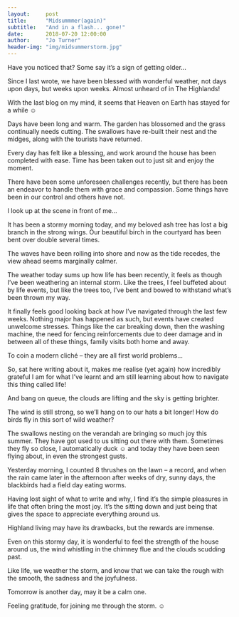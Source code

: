 ```yaml
---
layout:     post
title:      "Midsummmer(again)"
subtitle:   "And in a flash... gone!"
date:       2018-07-20 12:00:00
author:     "Jo Turner"
header-img: "img/midsummerstorm.jpg"
---
```

Have you noticed that? Some say it’s a sign of getting older…

Since I last wrote, we have been blessed with wonderful weather, not days upon days, but weeks upon weeks. Almost unheard of in The Highlands!

With the last blog on my mind, it seems that Heaven on Earth has stayed for a while ☺

Days have been long and warm. The garden has blossomed and the grass continually needs cutting. The swallows have re-built their nest and the midges, along with the tourists have returned.  

Every day has felt like a blessing, and work around the house has been completed with ease. Time has been taken out to just sit and enjoy the moment.

There have been some unforeseen challenges recently, but there has been an endeavor to handle them with grace and compassion.  Some things have been in our control and others have not.

I look up at the scene in front of me…

It has been a stormy morning today, and my beloved ash tree has lost a big branch in the strong wings. Our beautiful birch in the courtyard has been bent over double several times. 

The waves have been rolling into shore and now as the tide recedes, the view ahead seems marginally calmer.

The weather today sums up how life has been recently, it feels as though I’ve been weathering an internal storm. Like the trees, I feel buffeted about by life events, but like the trees too, I’ve bent and bowed to withstand what’s been thrown my way.

It finally feels good looking back at how I’ve navigated through the last few weeks. Nothing major has happened as such, but events have created unwelcome stresses. Things like the car breaking down, then the washing machine, the need for fencing reinforcements due to deer damage and in between all of these things, family visits both home and away.

To coin a modern cliché – they are all first world problems…

So, sat here writing about it, makes me realise (yet again) how incredibly grateful I am for what I’ve learnt and am still learning about how to navigate this thing called life!

And bang on queue, the clouds are lifting and the sky is getting brighter. 

The wind is still strong, so we’ll hang on to our hats a bit longer! How do birds fly in this sort of wild weather?

The swallows nesting on the verandah are bringing so much joy this summer. They have got used to us sitting out there with them. Sometimes they fly so close, I automatically duck ☺ and today they have been seen flying about, in even the strongest gusts. 

Yesterday morning, I counted 8 thrushes on the lawn – a record, and when the rain came later in the afternoon after weeks of dry, sunny days, the blackbirds had a field day eating worms.

Having lost sight of what to write and why, I find it’s the simple pleasures in life that often bring the most joy. It’s the sitting down and just being that gives the space to appreciate everything around us.

Highland living may have its drawbacks, but the rewards are immense.

Even on this stormy day, it is wonderful to feel the strength of the house around us, the wind whistling in the chimney flue and the clouds scudding past. 

Like life, we weather the storm, and know that we can take the rough with the smooth, the sadness and the joyfulness. 

Tomorrow is another day, may it be a calm one. 

Feeling gratitude, for joining me through the storm. ☺

